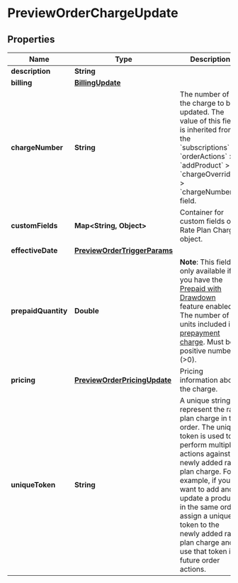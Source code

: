

# PreviewOrderChargeUpdate


## Properties

| Name | Type | Description | Notes |
|------------ | ------------- | ------------- | -------------|
|**description** | **String** |  |  [optional] |
|**billing** | [**BillingUpdate**](BillingUpdate.md) |  |  [optional] |
|**chargeNumber** | **String** | The number of the charge to be updated. The value of this field is inherited from the &#x60;subscriptions&#x60; &gt; &#x60;orderActions&#x60; &gt; &#x60;addProduct&#x60; &gt; &#x60;chargeOverrides&#x60; &gt; &#x60;chargeNumber&#x60; field.  |  [optional] |
|**customFields** | **Map&lt;String, Object&gt;** | Container for custom fields of a Rate Plan Charge object.  |  [optional] |
|**effectiveDate** | [**PreviewOrderTriggerParams**](PreviewOrderTriggerParams.md) |  |  [optional] |
|**prepaidQuantity** | **Double** | **Note**: This field is only available if you have the [Prepaid with Drawdown](https://knowledgecenter.zuora.com/Billing/Billing_and_Payments/J_Billing_Operations/Prepaid_with_Drawdown) feature enabled.  The number of units included in a [prepayment charge](https://knowledgecenter.zuora.com/Billing/Billing_and_Payments/J_Billing_Operations/Prepaid_with_Drawdown/Create_prepayment_charge). Must be a positive number (&gt;0).        |  [optional] |
|**pricing** | [**PreviewOrderPricingUpdate**](PreviewOrderPricingUpdate.md) | Pricing information about the charge.  |  [optional] |
|**uniqueToken** | **String** | A unique string to represent the rate plan charge in the order. The unique token is used to perform multiple actions against a newly added rate plan charge. For example, if you want to add and update a product in the same order, assign a unique token to the newly added rate plan charge and use that token in future order actions.  |  [optional] |



